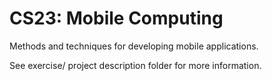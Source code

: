 # CS23: Mobile Computing
Methods and techniques for developing mobile applications.

See exercise/ project description folder for more information. 
